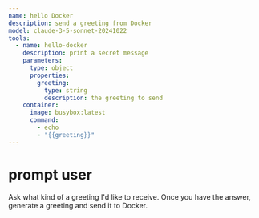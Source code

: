 ```yaml
---
name: hello Docker
description: send a greeting from Docker
model: claude-3-5-sonnet-20241022
tools:
  - name: hello-docker
    description: print a secret message
    parameters:
      type: object
      properties:
        greeting:
          type: string
          description: the greeting to send
    container:
      image: busybox:latest
      command:
        - echo
        - "{{greeting}}"
---
```


# prompt user

Ask what kind of a greeting I'd like to receive.
Once you have the answer, generate a greeting and send it to Docker.
